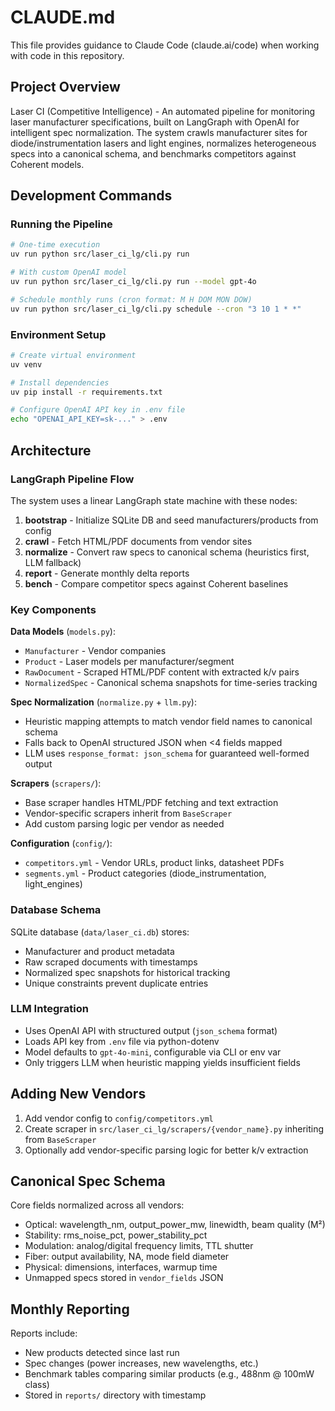 # CLAUDE.md

This file provides guidance to Claude Code (claude.ai/code) when working with code in this repository.

## Project Overview

Laser CI (Competitive Intelligence) - An automated pipeline for monitoring laser manufacturer specifications, built on LangGraph with OpenAI for intelligent spec normalization. The system crawls manufacturer sites for diode/instrumentation lasers and light engines, normalizes heterogeneous specs into a canonical schema, and benchmarks competitors against Coherent models.

## Development Commands

### Running the Pipeline
```bash
# One-time execution
uv run python src/laser_ci_lg/cli.py run

# With custom OpenAI model
uv run python src/laser_ci_lg/cli.py run --model gpt-4o

# Schedule monthly runs (cron format: M H DOM MON DOW)
uv run python src/laser_ci_lg/cli.py schedule --cron "3 10 1 * *"
```

### Environment Setup
```bash
# Create virtual environment
uv venv

# Install dependencies
uv pip install -r requirements.txt

# Configure OpenAI API key in .env file
echo "OPENAI_API_KEY=sk-..." > .env
```

## Architecture

### LangGraph Pipeline Flow
The system uses a linear LangGraph state machine with these nodes:
1. **bootstrap** - Initialize SQLite DB and seed manufacturers/products from config
2. **crawl** - Fetch HTML/PDF documents from vendor sites
3. **normalize** - Convert raw specs to canonical schema (heuristics first, LLM fallback)
4. **report** - Generate monthly delta reports
5. **bench** - Compare competitor specs against Coherent baselines

### Key Components

**Data Models** (`models.py`):
- `Manufacturer` - Vendor companies
- `Product` - Laser models per manufacturer/segment
- `RawDocument` - Scraped HTML/PDF content with extracted k/v pairs
- `NormalizedSpec` - Canonical schema snapshots for time-series tracking

**Spec Normalization** (`normalize.py` + `llm.py`):
- Heuristic mapping attempts to match vendor field names to canonical schema
- Falls back to OpenAI structured JSON when <4 fields mapped
- LLM uses `response_format: json_schema` for guaranteed well-formed output

**Scrapers** (`scrapers/`):
- Base scraper handles HTML/PDF fetching and text extraction
- Vendor-specific scrapers inherit from `BaseScraper`
- Add custom parsing logic per vendor as needed

**Configuration** (`config/`):
- `competitors.yml` - Vendor URLs, product links, datasheet PDFs
- `segments.yml` - Product categories (diode_instrumentation, light_engines)

### Database Schema
SQLite database (`data/laser_ci.db`) stores:
- Manufacturer and product metadata
- Raw scraped documents with timestamps
- Normalized spec snapshots for historical tracking
- Unique constraints prevent duplicate entries

### LLM Integration
- Uses OpenAI API with structured output (`json_schema` format)
- Loads API key from `.env` file via python-dotenv
- Model defaults to `gpt-4o-mini`, configurable via CLI or env var
- Only triggers LLM when heuristic mapping yields insufficient fields

## Adding New Vendors

1. Add vendor config to `config/competitors.yml`
2. Create scraper in `src/laser_ci_lg/scrapers/{vendor_name}.py` inheriting from `BaseScraper`
3. Optionally add vendor-specific parsing logic for better k/v extraction

## Canonical Spec Schema

Core fields normalized across all vendors:
- Optical: wavelength_nm, output_power_mw, linewidth, beam quality (M²)
- Stability: rms_noise_pct, power_stability_pct
- Modulation: analog/digital frequency limits, TTL shutter
- Fiber: output availability, NA, mode field diameter
- Physical: dimensions, interfaces, warmup time
- Unmapped specs stored in `vendor_fields` JSON

## Monthly Reporting

Reports include:
- New products detected since last run
- Spec changes (power increases, new wavelengths, etc.)
- Benchmark tables comparing similar products (e.g., 488nm @ 100mW class)
- Stored in `reports/` directory with timestamp